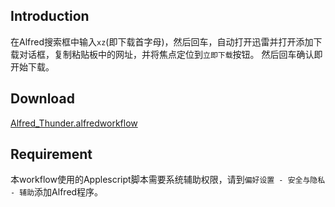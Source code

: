 ## Introduction
在Alfred搜索框中输入`xz`(即下载首字母)，然后回车，自动打开迅雷并打开添加下载对话框，复制粘贴板中的网址，并将焦点定位到`立即下载`按钮。
然后回车确认即开始下载。

## Download
[Alfred_Thunder.alfredworkflow](raw/master/Alfred_Thunder.alfredworkflow)

## Requirement
本workflow使用的Applescript脚本需要系统辅助权限，请到`偏好设置 - 安全与隐私 - 辅助`添加Alfred程序。
